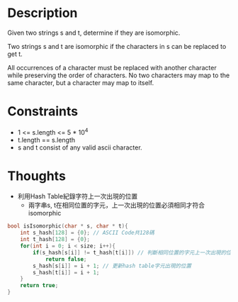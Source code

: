 # Description

Given two strings s and t, determine if they are isomorphic.

Two strings s and t are isomorphic if the characters in s can be replaced to get t.

All occurrences of a character must be replaced with another character while preserving the order of characters. No two characters may map to the same character, but a character may map to itself.

# Constraints

- 1 <= s.length <= 5 * 10<sup>4</sup>
- t.length == s.length
- s and t consist of any valid ascii character.

# Thoughts

- 利用Hash Table紀錄字符上一次出現的位置
	- 兩字串s, t在相同位置的字元，上一次出現的位置必須相同才符合isomorphic

```c
bool isIsomorphic(char * s, char * t){
	int s_hash[128] = {0}; // ASCII Code共128碼
	int t_hash[128] = {0};
	for(int i = 0; i < size; i++){
		if(s_hash[s[i]] != t_hash[t[i]]) // 判斷相同位置的字元上一次出現的位置
			return false;
		s_hash[s[i]] = i + 1; // 更新hash table字元出現的位置
		s_hash[t[i]] = i + 1;
	}
	return true;
}
```
